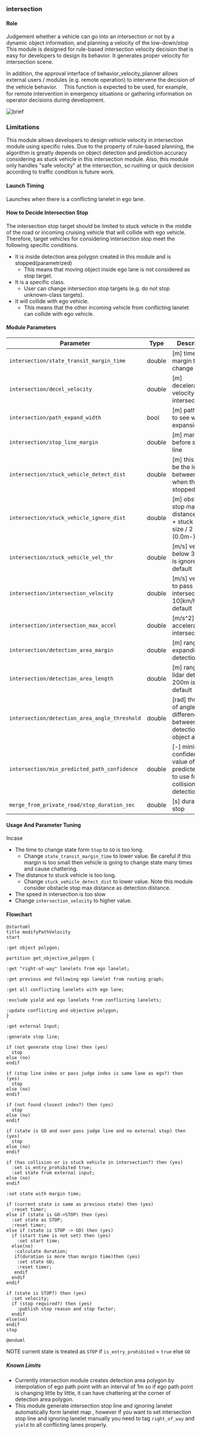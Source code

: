 ### intersection

#### Role

Judgement whether a vehicle can go into an intersection or not by a dynamic object information, and planning a velocity of the low-down/stop
This module is designed for rule-based intersection velocity decision that is easy for developers to design its behavior. It generates proper velocity for intersection scene.

In addition, the approval interface of behavior_velocity_planner allows external users / modules (e.g. remote operation) to intervene the decision of the vehicle behavior.　 This function is expected to be used, for example, for remote intervention in emergency situations or gathering information on operator decisions during development.

![brief](./docs/intersection/intersection.svg)


### Limitations

This module allows developers to design vehicle velocity in intersection module using specific rules. Due to the property of rule-based planning, the algorithm is greatly depends on object detection and prediction accuracy considering as stuck vehicle in this intersection module. Also, this module only handles "safe velocity" at the intersection, so rushing or quick decision according to traffic condition is future work.

#### Launch Timing

Launches when there is a conflicting lanelet in ego lane.


#### How to Decide Intersection Stop

The intersection stop target should be limited to stuck vehicle in the middle of the road or incoming cruising vehicle that will collide with ego vehicle. Therefore, target vehicles for considering intersection stop meet the following specific conditions.

- It is inside detection area polygon created in this module and is stopped(parametrized)
  - This means that moving object inside ego lane is not considered as stop target.
- It is a specific class.
  - User can change intersection stop targets (e.g. do not stop unknown-class targets).
- It will collide with ego vehicle.
  - This means that the other incoming vehicle from conflicting lanelet can collide with ego vehicle.

#### Module Parameters

| Parameter                                     | Type   | Description                                                                   |
| --------------------------------------------- | ------ | ----------------------------------------------------------------------------- |
| `intersection/state_transit_margin_time`      | double | [m] time margin to change state                                               |
| `intersection/decel_velocity`                 | double | [m] deceleration velocity in intersection                                     |
| `intersection/path_expand_width`              | bool   | [m] path area to see with expansion                                           |
| `intersection/stop_line_margin`               | double | [m] margin before stop line                                                   |
| `intersection/stuck_vehicle_detect_dist`      | double | [m] this should be the length between cars when they are stopped.             |
| `intersection/stuck_vehicle_ignore_dist`      | double | [m] obstacle stop max distance(5.0m) + stuck vehicle size / 2 (0.0m-)         |
| `intersection/stuck_vehicle_vel_thr`          | double | [m/s] velocity below 3[km/h] is ignored by default                            |
| `intersection/intersection_velocity`          | double | [m/s] velocity to pass intersection. 10[km/h] is by default                   |
| `intersection/intersection_max_accel`         | double | [m/s^2] acceleration in intersection                                          |
| `intersection/detection_area_margin`          | double | [m] range for expanding detection area                                        |
| `intersection/detection_area_length`          | double | [m] range for lidar detection 200m is by default                              |
| `intersection/detection_area_angle_threshold` | double | [rad] threshold of angle difference between the detection object and lane     |
| `intersection/min_predicted_path_confidence`  | double | [-] minimum confidence value of predicted path to use for collision detection |
| `merge_from_private_road/stop_duration_sec`   | double | [s] duration to stop                                                          |


#### Usage And Parameter Tuning

 Incase

- The time to change state form `Stop` to `GO` is  too long.
  - Change `state_transit_margin_time` to lower value. Be careful if this margin is too small then vehicle is going to change state many times and cause chattering. 
- The distance to stuck vehicle is too long.
  - Change `stuck_vehicle_detect_dist` to lower value. Note this module consider obstacle stop max distance as detection distance.
-  The speed in intersection is too slow
  - Change `intersection_velocity` to higher value.


#### Flowchart

```plantuml
@startuml
title modifyPathVelocity
start

:get object polygon;

partition get_objective_polygon {

:get "right-of-way" lanelets from ego lanelet;

:get previous and following ego lanelet from routing graph;

:get all conflicting lanelets with ego lane;

:exclude yield and ego lanelets from conflicting lanelets;

:update conflicting and objective polygon;
}

:get external Input;

:generate stop line;

if (not generate stop line) then (yes)
  stop
else (no)
endif

if (stop line index or pass judge index is same lane as ego?) then (yes)
  stop
else (no)
endif

if (not found closest index?) then (yes)
  stop
else (no)
endif

if (state is GO and over pass judge line and no external stop) then (yes)
  stop
else (no)
endif

if (has collision or is stuck vehicle in intersection?) then (yes)
  :set is_entry_prohibited true;
  :set state from external input;
else (no)
endif

:set state with margin time;

if (current state is same as previous state) then (yes)
  :reset timer;
else if (state is GO->STOP) then (yes)
  :set state as STOP;
  :reset timer;
else if (state is STOP -> GO) then (yes)
  if (start time is not set) then (yes)
    :set start time;
  else(no)
   :calculate duration;
   if(duration is more than margin time)then (yes)
    :set state GO;
    :reset timer;
   endif
  endif
endif

if (state is STOP?) then (yes)
  :set velocity;
  if (stop required?) then (yes)
    :publish stop reason and stop factor;
  endif
else(no)
endif
stop

@enduml
```

NOTE current state is treated as `STOP` if `is_entry_prohibited` = `true` else `GO`


##### Known Limits

- Currently intersection module creates detection area polygon by interpolation of ego path point with an interval of 1m so if ego path point is changing little by little, it can have chattering at the corner of detection area polygon.
- This module generate intersection stop line and ignoring lanelet automatically form lanelet map , however if you want to set intersection stop line and ignoring lanelet manually you need to tag `right_of_way` and `yield` to all conflicting lanes properly.


